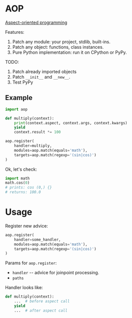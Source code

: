 # AOP

[Aspect-oriented programming](https://en.wikipedia.org/wiki/Aspect-oriented_programming)

Features:

1. Patch any module: your project, stdlib, built-ins.
1. Patch any object: functions, class instances.
1. Pure Python implementation: run it on CPython or PyPy.

TODO:

1. Patch already imported objects
1. Patch `__init__` and `__new__`.
1. Test PyPy


## Example

```python
import aop

def multiply(context):
    print(context.aspect, context.args, context.kwargs)
    yield
    context.result *= 100

aop.register(
    handler=multiply,
    modules=aop.match(equals='math'),
    targets=aop.match(regexp='(sin|cos)')
)
```

Ok, let's check:

```python
import math
math.cos(0)
# prints: cos (0,) {}
# returns: 100.0
```


# Usage

Register new advice:

```python
aop.register(
    handler=some_handler,
    modules=aop.match(equals='math'),
    targets=aop.match(regexp='(sin|cos)')
)
```

Params for `aop.register`:
* `handler` -- advice for joinpoint processing.
* `paths`


Handler looks like:

```python
def multiply(context):
    ...  # before aspect call
    yield
    ...  # after aspect call
```
